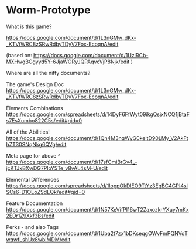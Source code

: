 # Worm-Prototype

What is this game?

https://docs.google.com/document/d/1L3nGMw_dKx-_KTVtWRC8zSRwRdbyTDyV7Fox-EcoqnA/edit

(based on:  https://docs.google.com/document/d/1UzIRCb-MXHwgBCgyyd5Y-6JjaWORyJQPAqvcVjP8Njk/edit )


Where are all the nifty documents?

The game's Design Doc https://docs.google.com/document/d/1L3nGMw_dKx-_KTVtWRC8zSRwRdbyTDyV7Fox-EcoqnA/edit

Elements Combinations https://docs.google.com/spreadsheets/d/14DyF6FfWyt09ikgQsjxNCQ1jBtaFs7EsXumbo822C5s/edit#gid=0

All of the Abilities! https://docs.google.com/document/d/1Qn4M3nqWyG0keltD90LMy_V2AkFthZT30SNqNkg6QVg/edit

Meta page for above ^ https://docs.google.com/document/d/17sfCmiBrGv4_-jcKTJxBXwDG7PloY5Te_v8vAL4sM-U/edit

Elemental Differences https://docs.google.com/spreadsheets/d/1IoppOkDlEO9TtYz3EgBC4GPI4slSCs6-D1OEoZSdEQk/edit#gid=0

Feature Documentation https://docs.google.com/document/d/1N57KeVifPI16wT2ZaxozkrYXuy7mKx2EDr1Z9Xkf3Bs/edit 

Perks - and also Tags https://docs.google.com/document/d/1Uba2t7zx1bDKseqgOWvFmPQNVqTwqwfLshUx8wbIMDM/edit
